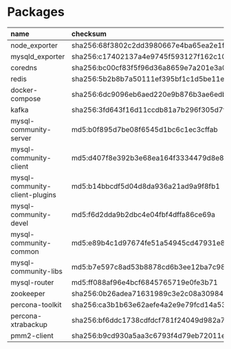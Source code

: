# Packages


| name        | checksum    | version |
| :----------| :------- | :----- | 
| node_exporter | sha256:68f3802c2dd3980667e4ba65ea2e1fb03f4a4ba026cca375f15a0390ff850949 | [1.3.1](https://github.com/prometheus/node_exporter/releases/download/v1.3.1/node_exporter-1.3.1.linux-amd64.tar.gz) |
| mysqld_exporter | sha256:c17402137a4e9745f593127f162c1003298910cb8aa7d05bee3384738de094ae | [0.14.0](https://github.com/prometheus/mysqld_exporter/releases/download/v0.14.0/mysqld_exporter-0.14.0.linux-amd64.tar.gz) |
| coredns | sha256:bc00cf83f5f96d36a8659e7a201e3a01138f3bdd9f2bfe81a34edc2833f48995 | [1.9.1](https://github.com/coredns/coredns/releases/download/v1.9.1/coredns_1.9.1_linux_amd64.tgz) |
| redis | sha256:5b2b8b7a50111ef395bf1c1d5be11e6e167ac018125055daa8b5c2317ae131ab | [6.2.6](https://download.redis.io/releases/redis-6.2.6.tar.gz) |
| docker-compose | sha256:6dc9096eb6aed220e9b876b3ae6edbffa8bb3beaa5936d11495acd90ea6246f1  | [2.4.1](https://github.com/docker/compose/releases/download/v2.4.1/docker-compose-linux-x86_64) |
| kafka | sha256:3fd643f16d11ccdb81a7b296f305d7fa0ae6c9e39e1a701bac56929e2e4d6710  | [3.1.0](https://www.apache.org/dyn/closer.cgi?path=/kafka/3.1.0/kafka_2.13-3.1.0.tgz) |
| mysql-community-server | md5:b0f895d7be08f6545d1bc6c1ec3cffab  | [8.0.28](https://dev.mysql.com/get/Downloads/MySQL-8.0/mysql-8.0.28-1.el8.x86_64.rpm-bundle.tar) |
| mysql-community-client | md5:d407f8e392b3e68ea164f3334479d8e8  | [8.0.28](https://dev.mysql.com/get/Downloads/MySQL-8.0/mysql-8.0.28-1.el8.x86_64.rpm-bundle.tar) |
| mysql-community-client-plugins | md5:b14bbcdf5d04d8da936a21ad9a9f8fb1  | [8.0.28](https://dev.mysql.com/get/Downloads/MySQL-8.0/mysql-8.0.28-1.el8.x86_64.rpm-bundle.tar) |
| mysql-community-devel | md5:f6d2dda9b2dbc4e04fbf4dffa86ce69a  | [8.0.28](https://dev.mysql.com/get/Downloads/MySQL-8.0/mysql-8.0.28-1.el8.x86_64.rpm-bundle.tar) |
| mysql-community-common | md5:e89b4c1d97674fe51a54945cd47931e8  | [8.0.28](https://dev.mysql.com/get/Downloads/MySQL-8.0/mysql-8.0.28-1.el8.x86_64.rpm-bundle.tar) |
| mysql-community-libs | md5:b7e597c8ad53b8878cd6b3ee12ba7c98  | [8.0.28](https://dev.mysql.com/get/Downloads/MySQL-8.0/mysql-8.0.28-1.el8.x86_64.rpm-bundle.tar) |
| mysql-router | md5:ff088af96e4bcf6845765719e0fe3b71  | [8.0.28](https://dev.mysql.com/get/Downloads/MySQL-Router/mysql-router-community-8.0.28-1.el8.x86_64.rpm) |
| zookeeper | sha256:0b26adea71631989c3e2c08a30984edc5663aa912823b8d02e43c6a7d4e8128b  | [3.8.0](https://dlcdn.apache.org/zookeeper/zookeeper-3.8.0/apache-zookeeper-3.8.0-bin.tar.gz) |
| percona-toolkit | sha256:ca3b1b63e62aefe4a2e9e79fcd14a53ebbe01ccdbec4a56fa2ecaab64d2282e1  | [3.3.1](https://downloads.percona.com/downloads/percona-toolkit/3.3.1/binary/redhat/8/x86_64/percona-toolkit-3.3.1-1.el8.x86_64.rpm) |
| percona-xtrabackup | sha256:bf6ddc1738cdfdcf781f24049d982a77570509b18c6d2000943e9e05ab4be1ea  | [8.0.28-19](https://downloads.percona.com/downloads/Percona-XtraBackup-LATEST/Percona-XtraBackup-8.0.28-19/binary/redhat/8/x86_64/percona-xtrabackup-80-8.0.28-19.1.el8.x86_64.rpm) |
| pmm2-client | sha256:b9cd930a5aa3c6793f4d79eb72011ef9eb111721282893a3290bcbb60605b8f5  | [2.26.0](https://downloads.percona.com/downloads/pmm2/2.26.0/binary/redhat/8/x86_64/pmm2-client-2.26.0-6.el8.x86_64.rpm) |

